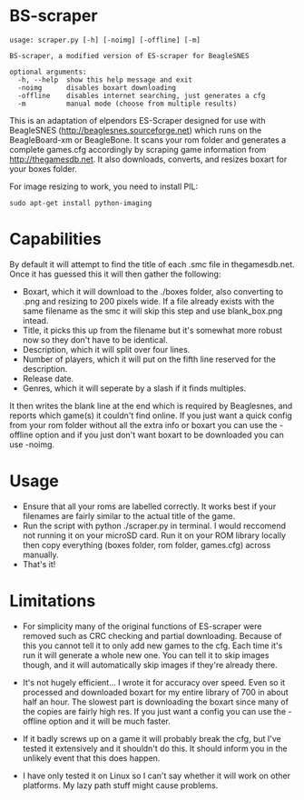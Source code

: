 BS-scraper
=====================
```
usage: scraper.py [-h] [-noimg] [-offline] [-m]

BS-scraper, a modified version of ES-scraper for BeagleSNES

optional arguments:
  -h, --help  show this help message and exit
  -noimg      disables boxart downloading
  -offline    disables internet searching, just generates a cfg
  -m          manual mode (choose from multiple results)
```

This is an adaptation of elpendors ES-Scraper designed for use with BeagleSNES (http://beaglesnes.sourceforge.net) which runs on the BeagleBoard-xm or BeagleBone. It scans your rom folder and generates a complete games.cfg accordingly by scraping game information from http://thegamesdb.net. It also downloads, converts, and resizes boxart for your boxes folder.


For image resizing to work, you need to install PIL:
```
sudo apt-get install python-imaging
```

Capabilities
====================
By default it will attempt to find the title of each .smc file in thegamesdb.net. Once it has guessed this it will then gather the following:

* Boxart, which it will download to the ./boxes folder, also converting to .png and resizing to 200 pixels wide. If a file already exists with the same filename as the smc it will skip this step and use blank_box.png intead.
* Title, it picks this up from the filename but it's somewhat more robust now so they don't have to be identical.
* Description, which it will split over four lines.
* Number of players, which it will put on the fifth line reserved for the description.
* Release date.
* Genres, which it will seperate by a slash if it finds multiples.

It then writes the blank line at the end which is required by Beaglesnes, and reports which game(s) it couldn't find online. If you just want a quick config from your rom folder without all the extra info or boxart you can use the -offline option and if you just don't want boxart to be downloaded you can use -noimg.

Usage
=====================
* Ensure that all your roms are labelled correctly. It works best if your filenames are fairly similar to the actual title of the game.
* Run the script with python ./scraper.py in terminal. I would reccomend not running it on your microSD card. Run it on your ROM library locally then copy everything (boxes folder, rom folder, games.cfg) across manually. 
* That's it!

Limitations
====================

* For simplicity many of the original functions of ES-scraper were removed such as CRC checking and partial downloading. Because of this you cannot tell it to only add new games to the cfg. Each time it's run it will generate a whole new one. You can tell it to skip images though, and it will automatically skip images if they're already there.

* It's not hugely efficient... I wrote it for accuracy over speed. Even so it processed and downloaded boxart for my entire library of 700 in about half an hour. The slowest part is downloading the boxart since many of the copies are fairly high res. If you just want a config you can use the -offline option and it will be much faster.

* If it badly screws up on a game it will probably break the cfg, but I've tested it extensively and it shouldn't do this. It should inform you in the unlikely event that this does happen.

* I have only tested it on Linux so I can't say whether it will work on other platforms. My lazy path stuff might cause problems.
